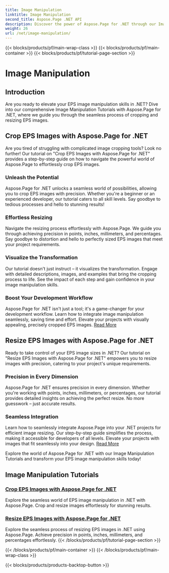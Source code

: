 ```yaml
---
title: Image Manipulation
linktitle: Image Manipulation
second_title: Aspose.Page .NET API
description: Discover the power of Aspose.Page for .NET through our Image Manipulation Tutorials. Effortlessly crop and resize EPS images for stunning and precise results.
weight: 26
url: /net/image-manipulation/
---
```


{{< blocks/products/pf/main-wrap-class >}}
{{< blocks/products/pf/main-container >}}
{{< blocks/products/pf/tutorial-page-section >}}

# Image Manipulation

## Introduction

Are you ready to elevate your EPS image manipulation skills in .NET? Dive into our comprehensive Image Manipulation Tutorials with Aspose.Page for .NET, where we guide you through the seamless process of cropping and resizing EPS images.

## Crop EPS Images with Aspose.Page for .NET
Are you tired of struggling with complicated image cropping tools? Look no further! Our tutorial on "Crop EPS Images with Aspose.Page for .NET" provides a step-by-step guide on how to navigate the powerful world of Aspose.Page to effortlessly crop EPS images.

### Unleash the Potential
Aspose.Page for .NET unlocks a seamless world of possibilities, allowing you to crop EPS images with precision. Whether you're a beginner or an experienced developer, our tutorial caters to all skill levels. Say goodbye to tedious processes and hello to stunning results!

### Effortless Resizing
Navigate the resizing process effortlessly with Aspose.Page. We guide you through achieving precision in points, inches, millimeters, and percentages. Say goodbye to distortion and hello to perfectly sized EPS images that meet your project requirements.

### Visualize the Transformation
Our tutorial doesn't just instruct – it visualizes the transformation. Engage with detailed descriptions, images, and examples that bring the cropping process to life. See the impact of each step and gain confidence in your image manipulation skills.

### Boost Your Development Workflow
Aspose.Page for .NET isn't just a tool; it's a game-changer for your development workflow. Learn how to integrate image manipulation seamlessly, saving time and effort. Elevate your projects with visually appealing, precisely cropped EPS images. [Read More](./crop-eps-images/)

## Resize EPS Images with Aspose.Page for .NET
Ready to take control of your EPS image sizes in .NET? Our tutorial on "Resize EPS Images with Aspose.Page for .NET" empowers you to resize images with precision, catering to your project's unique requirements.

### Precision in Every Dimension
Aspose.Page for .NET ensures precision in every dimension. Whether you're working with points, inches, millimeters, or percentages, our tutorial provides detailed insights on achieving the perfect resize. No more guesswork – just accurate results.

### Seamless Integration
Learn how to seamlessly integrate Aspose.Page into your .NET projects for efficient image resizing. Our step-by-step guide simplifies the process, making it accessible for developers of all levels. Elevate your projects with images that fit seamlessly into your design. [Read More](./resize-eps-images/)

Explore the world of Aspose.Page for .NET with our Image Manipulation Tutorials and transform your EPS image manipulation skills today!
## Image Manipulation Tutorials
### [Crop EPS Images with Aspose.Page for .NET](./crop-eps-images/)
Explore the seamless world of EPS image manipulation in .NET with Aspose.Page. Crop and resize images effortlessly for stunning results.
### [Resize EPS Images with Aspose.Page for .NET](./resize-eps-images/)
Explore the seamless process of resizing EPS images in .NET using Aspose.Page. Achieve precision in points, inches, millimeters, and percentages effortlessly.
{{< /blocks/products/pf/tutorial-page-section >}}

{{< /blocks/products/pf/main-container >}}
{{< /blocks/products/pf/main-wrap-class >}}

{{< blocks/products/products-backtop-button >}}
